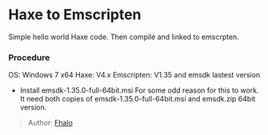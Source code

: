[tags]: / "Haxe, Emscripten"
# Haxe to Emscripten
Simple hello world  Haxe code. Then compile and linked to emscrpten.
### Procedure
OS: Windows 7 x64
Haxe: V4.x
Emscripten: V1.35 and emsdk lastest version

* Install emsdk-1.35.0-full-64bit.msi
For some odd reason for this to work. It need both copies of emsdk-1.35.0-full-64bit.msi and emsdk.zip 64bit version.

> Author: [Fhalo](https://github.com/Fhalo48)
